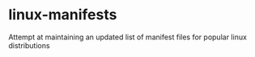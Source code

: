 linux-manifests
===============

Attempt at maintaining an updated list of manifest files for popular linux distributions